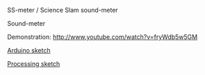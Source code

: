 SS-meter / Science Slam sound-meter

Sound-meter

Demonstration: http://www.youtube.com/watch?v=fryWdb5w5GM

[Arduino sketch](../master/Arduino/serialSSmeter)

[Processing sketch](../master/Processing/volume2arduino)